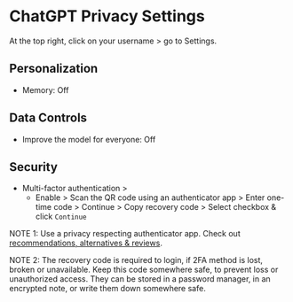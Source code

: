 # ChatGPT Privacy Settings

At the top right, click on your username > go to Settings.



## Personalization
- Memory: Off



## Data Controls
- Improve the model for everyone: Off



## Security
- Multi-factor authentication >
    - Enable > Scan the QR code using an authenticator app > Enter one-time code > Continue > Copy recovery code > Select checkbox & click `Continue`

NOTE 1: Use a privacy respecting authenticator app. Check out [recommendations, alternatives & reviews](https://github.com/StellarSand/privacy-settings#recommendations-alternatives--reviews).

NOTE 2: The recovery code is required to login, if 2FA method is lost, broken or unavailable. Keep this code somewhere safe, to prevent loss or unauthorized access. They can be stored in a password manager, in an encrypted note, or write them down somewhere safe.
